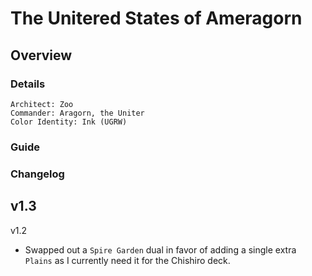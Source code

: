 # The Unitered States of Ameragorn
## Overview
### Details
```
Architect: Zoo
Commander: Aragorn, the Uniter
Color Identity: Ink (UGRW)
```

### Guide

### Changelog
v1.3
- 

v1.2
- Swapped out a `Spire Garden` dual in favor of adding a single extra `Plains` as I currently need it for the Chishiro deck.